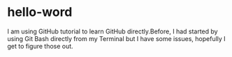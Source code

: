 # hello-word
I am using GitHub tutorial to learn GitHub directly.Before, I had started by using Git Bash directly from my Terminal but I have some issues, hopefully I get to figure those out.
